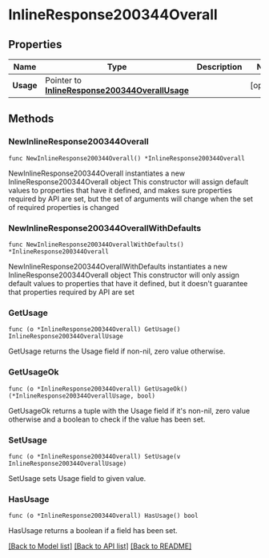 # InlineResponse200344Overall

## Properties

Name | Type | Description | Notes
------------ | ------------- | ------------- | -------------
**Usage** | Pointer to [**InlineResponse200344OverallUsage**](InlineResponse200344OverallUsage.md) |  | [optional] 

## Methods

### NewInlineResponse200344Overall

`func NewInlineResponse200344Overall() *InlineResponse200344Overall`

NewInlineResponse200344Overall instantiates a new InlineResponse200344Overall object
This constructor will assign default values to properties that have it defined,
and makes sure properties required by API are set, but the set of arguments
will change when the set of required properties is changed

### NewInlineResponse200344OverallWithDefaults

`func NewInlineResponse200344OverallWithDefaults() *InlineResponse200344Overall`

NewInlineResponse200344OverallWithDefaults instantiates a new InlineResponse200344Overall object
This constructor will only assign default values to properties that have it defined,
but it doesn't guarantee that properties required by API are set

### GetUsage

`func (o *InlineResponse200344Overall) GetUsage() InlineResponse200344OverallUsage`

GetUsage returns the Usage field if non-nil, zero value otherwise.

### GetUsageOk

`func (o *InlineResponse200344Overall) GetUsageOk() (*InlineResponse200344OverallUsage, bool)`

GetUsageOk returns a tuple with the Usage field if it's non-nil, zero value otherwise
and a boolean to check if the value has been set.

### SetUsage

`func (o *InlineResponse200344Overall) SetUsage(v InlineResponse200344OverallUsage)`

SetUsage sets Usage field to given value.

### HasUsage

`func (o *InlineResponse200344Overall) HasUsage() bool`

HasUsage returns a boolean if a field has been set.


[[Back to Model list]](../README.md#documentation-for-models) [[Back to API list]](../README.md#documentation-for-api-endpoints) [[Back to README]](../README.md)


